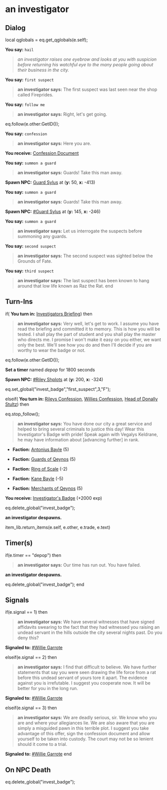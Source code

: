 # an investigator
## Dialog

local qglobals = eq.get_qglobals(e.self);


**You say:** `hail`



>*an investigator raises one eyebrow and looks at you with suspicion before returning his watchful eye to the many people going about their business in the city.*

**You say:** `first suspect`



>**an investigator says:** The first suspect was last seen near the shop called Fireprides.

**You say:** `follow me`



>**an investigator says:** Right, let's get going.


eq.follow(e.other:GetID());

**You say:** `confession`



>**an investigator says:** Here you are.


**You receive:**  [Confession Document](/item/2344)

**You say:** `summon a guard`



>**an investigator says:** Guards!  Take this man away.


**Spawn NPC:**  [Guard Sylus](/npc/1314) at (**y:** 50, **x:** -413)

**You say:** `summon a guard`



>**an investigator says:** Guards!  Take this man away.


**Spawn NPC:**  [\#Guard Sylus](/npc/1182) at (**y:** 145, **x:** -246)

**You say:** `summon a guard`



>**an investigator says:** Let us interrogate the suspects before summoning any guards.

**You say:** `second suspect`



>**an investigator says:** The second suspect was sighted below the Grounds of Fate.

**You say:** `third suspect`



>**an investigator says:** The last suspect has been known to hang around that low life known as Raz the Rat.
end

## Turn-Ins



if( **You turn in:** [Investigators Briefing](/item/18289)) then


>**an investigator says:** Very well, let's get to work. I assume you have read the briefing and committed it to memory. This is how you will be tested. I shall play the part of student and you shall play the master who directs me. I promise I won't make it easy on you either, we want only the best. We'll see how you do and then I'll decide if you are worthy to wear the badge or not.


eq.follow(e.other:GetID());


**Set a timer** named *depop* for 1800 seconds


**Spawn NPC:**  [\#Riley Shplots](/npc/1183) at (**y:** 200, **x:** -324)


eq.set_global("invest_badge","first_suspect",3,"F");

elseif( **You turn in:** [Rileys Confession](/item/2369), [Willies Confession](/item/2394), [Head of Donally Stultz](/item/2279)) then


eq.stop_follow();


>**an investigator says:** You have done our city a great service and helped to bring several criminals to justice this day! Wear this Investigator's Badge with pride! Speak again with Vegalys Keldrane, he may have information about [advancing further] in rank.


* __Faction:__ [Antonius Bayle](/faction/219) (5)


* __Faction:__ [Guards of Qeynos](/faction/262) (5)


* __Faction:__ [Ring of Scale](/faction/304) (-2)


* __Faction:__ [Kane Bayle](/faction/273) (-5)


* __Faction:__ [Merchants of Qeynos](/faction/291) (5)


 **You receive:**  [Investigator's Badge](/item/2386) (+2000 exp)


eq.delete_global("invest_badge");


**an investigator despawns.**

item_lib.return_items(e.self, e.other, e.trade, e.text)
## Timer(s)

if(e.timer == "depop") then


>**an investigator says:** Our time has run out. You have failed.


**an investigator despawns.**


eq.delete_global("invest_badge");
end

## Signals

if(e.signal == 1) then


>**an investigator says:** We have several witnesses that have signed affidavits swearing to the fact that they had witnessed you raising an undead servant in the hills outside the city several nights past. Do you deny this?


**Signaled to:**  [\#Willie Garrote](/npc/1201)

elseif(e.signal == 2) then


>**an investigator says:** I find that difficult to believe. We have further statements that say you were seen drawing the life force from a rat before this undead servant of yours tore it apart. The evidence against you is irrefutable. I suggest you cooperate now. It will be better for you in the long run.


**Signaled to:**  [\#Willie Garrote](/npc/1201)

elseif(e.signal == 3) then


>**an investigator says:** We are deadly serious, sir. We know who you are and where your allegiances lie. We are also aware that you are simply a misguided pawn in this terrible plot. I suggest you take advantage of this offer, sign the confession document and allow yourself to be taken into custody. The court may not be so lenient should it come to a trial.


**Signaled to:**  [\#Willie Garrote](/npc/1201)
end

## On NPC Death

eq.delete_global("invest_badge");